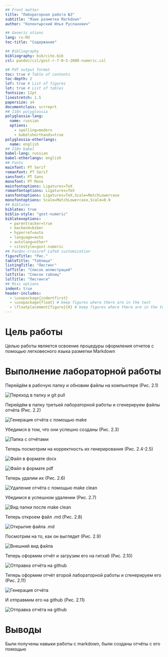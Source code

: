 ```yaml
---
## Front matter
title: "Лабораторная работа №3"
subtitle: "Язык разметки Markdown"
author: "Колонтырский Илья Русланович"

## Generic otions
lang: ru-RU
toc-title: "Содержание"

## Bibliography
bibliography: bib/cite.bib
csl: pandoc/csl/gost-r-7-0-5-2008-numeric.csl

## Pdf output format
toc: true # Table of contents
toc-depth: 2
lof: true # List of figures
lot: true # List of tables
fontsize: 12pt
linestretch: 1.5
papersize: a4
documentclass: scrreprt
## I18n polyglossia
polyglossia-lang:
  name: russian
  options:
	- spelling=modern
	- babelshorthands=true
polyglossia-otherlangs:
  name: english
## I18n babel
babel-lang: russian
babel-otherlangs: english
## Fonts
mainfont: PT Serif
romanfont: PT Serif
sansfont: PT Sans
monofont: PT Mono
mainfontoptions: Ligatures=TeX
romanfontoptions: Ligatures=TeX
sansfontoptions: Ligatures=TeX,Scale=MatchLowercase
monofontoptions: Scale=MatchLowercase,Scale=0.9
## Biblatex
biblatex: true
biblio-style: "gost-numeric"
biblatexoptions:
  - parentracker=true
  - backend=biber
  - hyperref=auto
  - language=auto
  - autolang=other*
  - citestyle=gost-numeric
## Pandoc-crossref LaTeX customization
figureTitle: "Рис."
tableTitle: "Таблица"
listingTitle: "Листинг"
lofTitle: "Список иллюстраций"
lotTitle: "Список таблиц"
lolTitle: "Листинги"
## Misc options
indent: true
header-includes:
  - \usepackage{indentfirst}
  - \usepackage{float} # keep figures where there are in the text
  - \floatplacement{figure}{H} # keep figures where there are in the text
---
```


# Цель работы

Целью работы является освоение процедуры оформления отчетов с помощью легковесного
языка разметки Markdown

# Выполнение лабораторной работы

Перейдём в рабочую папку и обновим файлы на компьютере (Рис. 2.1)

![Переход в папку и git pull](image/1.png)

Перейдём в папку третьей лабораторной работы и сгенерируем файлы отчёта (Рис. 2.2)

![Генерация отчёта с помощью make](image/2.png)

Убедимся в том, что они успешно созданы (Рис. 2.3)

![Папка с отчётами](image/3.png)

Теперь посмотрим на корректность их генерирования (Рис. 2.4-2.5)

![Файл в формате docx](image/4.png)

![Файл в формате pdf](image/5.png)

Теперь удалим их (Рис. 2.6)

![Удаление отчёта с помощью make clean](image/6.png)

Убедимся в успешном удалении (Рис. 2.7)

![Вид папки после make clean](image/7.png)

Теперь откроем файл .md (Рис. 2.8)

![Открытие файла .md](image/8.png)

Посмотрим на то, как он выглядит (Рис. 2.9)

![Внешний вид файла](image/9.png)

Теперь оформим отчёт и загрузим его на гитхаб (Рис. 2.10)

![Отправка отчёта на github](image/10.png)

Теперь оформим отчёт второй лабораторной работы и сгенерируем его (Рис. 2.11)

![Генерация отчёта](image/11.png)

И отправмим его на github (Рис. 2.11)

![Отправка отчёта на github](image/12.png)

# Выводы

Были получены навыки работы с markdown, были созданы отчёты с его помощью
